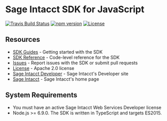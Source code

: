 # Sage Intacct SDK for JavaScript

[![Travis Build Status](https://travis-ci.com/Intacct/intacct-sdk-js.svg)](https://travis-ci.com/Intacct/intacct-sdk-js)
[![npm version](https://badge.fury.io/js/%40intacct%2Fintacct-sdk.svg)](https://badge.fury.io/js/%40intacct%2Fintacct-sdk)
[![License](https://img.shields.io/badge/license-Apache%202-blue.svg)](https://www.npmjs.com/package/@sage-intact/intacct-sdk)

## Resources

* [SDK Guides][sdk-homepage] - Getting started with the SDK
* [SDK Reference][sdk-reference] - Code-level reference for the SDK
* [Issues][sdk-issues] - Report issues with the SDK or submit pull requests
* [License][sdk-license] - Apache 2.0 license
* [Sage Intacct Developer][ia-developer] - Sage Intacct's Developer site
* [Sage Intacct][intacct] - Sage Intacct's home page

## System Requirements

* You must have an active Sage Intacct Web Services Developer license
* Node.js >= 6.9.0. The SDK is written in TypeScript and targets ES2015.

[intacct]: http://www.intacct.com
[ia-developer]: https://developer.intacct.com/
[sdk-homepage]: https://developer.intacct.com/tools/sdk-node-js/
[sdk-reference]: https://intacct.github.io/intacct-sdk-js/annotated.html
[sdk-issues]: https://github.com/Intacct/intacct-sdk-js/issues
[sdk-license]: http://www.apache.org/licenses/LICENSE-2.0
[npm]: https://www.npmjs.com/package/@sage-intact/intacct-sdk
